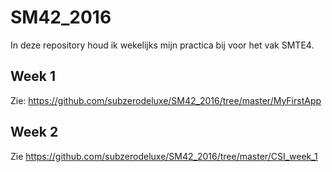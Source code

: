 # SM42_2016

In deze repository houd ik wekelijks mijn practica bij voor het vak SMTE4.

## Week 1
Zie: https://github.com/subzerodeluxe/SM42_2016/tree/master/MyFirstApp 

## Week 2

Zie https://github.com/subzerodeluxe/SM42_2016/tree/master/CSI_week_1 